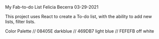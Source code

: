 My Fab-to-do List
Felicia Becerra
03-29-2021

This project uses React to create a To-do list, with the ability to add new lists, filter lists.

Color Palette
// 08405E darkblue
// 469DB7 light blue
// FEFEFB off white

